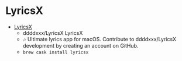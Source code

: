 # LyricsX
- [LyricsX](https://github.com/ddddxxx/LyricsX)
  -  ddddxxx/LyricsX LyricsX
  - 🎶 Ultimate lyrics app for macOS. Contribute to ddddxxx/LyricsX development by creating an account on GitHub.
  - `brew cask install lyricsx`
